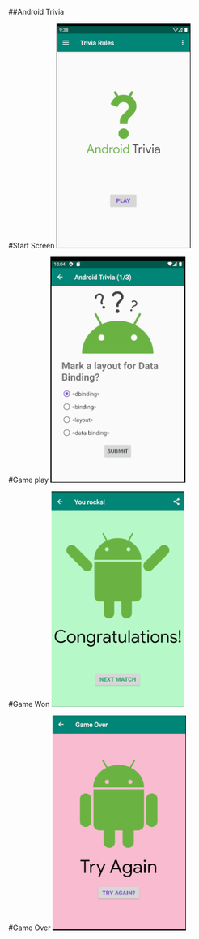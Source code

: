 ##Android Trivia

#Start Screen
![](screenshots/Main.PNG)

#Game play
![](screenshots/GamePlay.PNG)

#Game Won
![](screenshots/GameWon.PNG)

#Game Over
![](screenshots/GameOver.PNG)